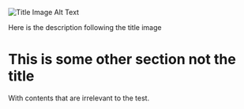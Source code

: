 
[//]: # (Title)

![Title Image Alt Text](http://some.image.com)

Here is the description following the title image

# This is some other section not the title

With contents that are irrelevant to the test.